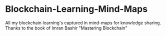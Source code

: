 # Blockchain-Learning-Mind-Maps
All my blockchain learning's captured in mind-maps for knowledge sharing.
Thanks to the book of Imran Bashir "Mastering Blockchain"
